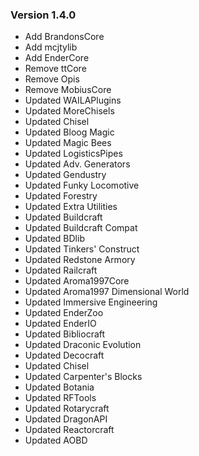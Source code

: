 ### Version 1.4.0 ###
* Add BrandonsCore
* Add mcjtylib
* Add EnderCore
* Remove ttCore
* Remove Opis
* Remove MobiusCore
* Updated WAILAPlugins
* Updated MoreChisels
* Updated Chisel
* Updated Bloog Magic
* Updated Magic Bees
* Updated LogisticsPipes
* Updated Adv. Generators
* Updated Gendustry
* Updated Funky Locomotive
* Updated Forestry
* Updated Extra Utilities
* Updated Buildcraft
* Updated Buildcraft Compat
* Updated BDlib
* Updated Tinkers' Construct
* Updated Redstone Armory
* Updated Railcraft
* Updated Aroma1997Core
* Updated Aroma1997 Dimensional World
* Updated Immersive Engineering
* Updated EnderZoo
* Updated EnderIO
* Updated Bibliocraft
* Updated Draconic Evolution
* Updated Decocraft
* Updated Chisel
* Updated Carpenter's Blocks
* Updated Botania
* Updated RFTools
* Updated Rotarycraft
* Updated DragonAPI
* Updated Reactorcraft
* Updated AOBD
